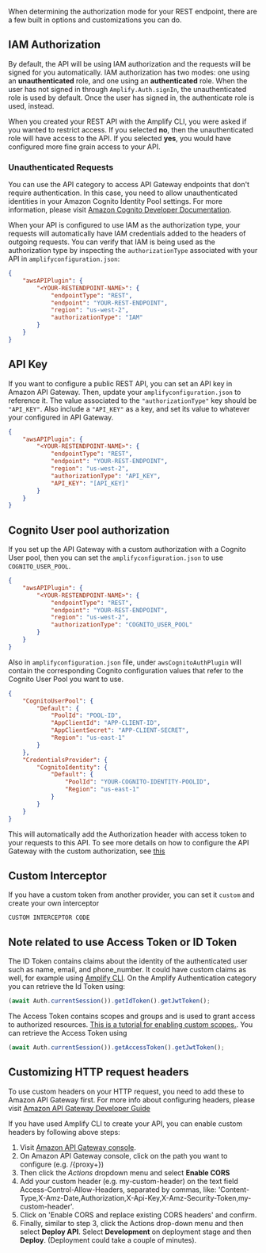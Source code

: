 When determining the authorization mode for your REST endpoint, there are a few built in options and customizations you can do.

## IAM Authorization

By default, the API will be using IAM authorization and the requests will be signed for you automatically. IAM authorization has two modes: one using an **unauthenticated** role, and one using an **authenticated** role. When the user has not signed in through `Amplify.Auth.signIn`, the unauthenticated role is used by default. Once the user has signed in, the authenticate role is used, instead.

When you created your REST API with the Amplify CLI, you were asked if you wanted to restrict access. If you selected **no**, then the unauthenticated role will have access to the API. If you selected **yes**, you would have configured more fine grain access to your API.

### Unauthenticated Requests

You can use the API category to access API Gateway endpoints that don't require authentication. In this case, you need to allow unauthenticated identities in your Amazon Cognito Identity Pool settings. For more information, please visit [Amazon Cognito Developer Documentation](https://docs.aws.amazon.com/cognito/latest/developerguide/identity-pools.html#enable-or-disable-unauthenticated-identities).

When your API is configured to use IAM as the authorization type, your requests will automatically have IAM credentials added to the headers of outgoing requests. You can verify that IAM is being used as the authorization type by inspecting the `authorizationType` associated with your API in `amplifyconfiguration.json`:

```json
{
    "awsAPIPlugin": {
        "<YOUR-RESTENDPOINT-NAME>": {
            "endpointType": "REST",
            "endpoint": "YOUR-REST-ENDPOINT",
            "region": "us-west-2",
            "authorizationType": "IAM"
        }
    }
}
```

## API Key

If you want to configure a public REST API, you can set an API key in Amazon API Gateway. Then, update your `amplifyconfiguration.json` to reference it.  The value associated to the `"authorizationType"` key should be `"API_KEY"`.  Also include a `"API_KEY"` as a key, and set its value to whatever your configured in API Gateway.

```json
{
    "awsAPIPlugin": {
        "<YOUR-RESTENDPOINT-NAME>": {
            "endpointType": "REST",
            "endpoint": "YOUR-REST-ENDPOINT",
            "region": "us-west-2",
            "authorizationType": "API_KEY",
            "API_KEY": "[API_KEY]"
        }
    }
}
```

## Cognito User pool authorization

If you set up the API Gateway with a custom authorization with a Cognito User pool, then you can set the `amplifyconfiguration.json` to use `COGNITO_USER_POOL`. 

```json
{
    "awsAPIPlugin": {
        "<YOUR-RESTENDPOINT-NAME>": {
            "endpointType": "REST",
            "endpoint": "YOUR-REST-ENDPOINT",
            "region": "us-west-2",
            "authorizationType": "COGNITO_USER_POOL"
        }
    }
}
```

Also in `amplifyconfiguration.json` file, under `awsCognitoAuthPlugin` will contain the corresponding Cognito configuration values that refer to the Cognito User Pool you want to use.
```json
{
    "CognitoUserPool": {
        "Default": {
            "PoolId": "POOL-ID",
            "AppClientId": "APP-CLIENT-ID",
            "AppClientSecret": "APP-CLIENT-SECRET",
            "Region": "us-east-1"
        }
    },
    "CredentialsProvider": {
        "CognitoIdentity": {
            "Default": {
                "PoolId": "YOUR-COGNITO-IDENTITY-POOLID",
                "Region": "us-east-1"
            }
        }
    }
}
```

This will automatically add the Authorization header with access token to your requests to this API. To see more details on how to configure the API Gateway with the custom authorization, see [this](https://docs.aws.amazon.com/apigateway/latest/developerguide/apigateway-integrate-with-cognito.html)


## Custom Interceptor

If you have a custom token from another provider, you can set it `custom` and create your own interceptor

```
CUSTOM INTERCEPTOR CODE
```

## Note related to use Access Token or ID Token

The ID Token contains claims about the identity of the authenticated user such as name, email, and phone_number. It could have custom claims as well, for example using [Amplify CLI](https://docs.amplify.aws/cli/usage/lambda-triggers#override-id-token-claims). On the Amplify Authentication category you can retrieve the Id Token using: 

```javascript
(await Auth.currentSession()).getIdToken().getJwtToken();
``` 

The Access Token contains scopes and groups and is used to grant access to authorized resources. [This is a tutorial for enabling custom scopes.](https://aws.amazon.com/premiumsupport/knowledge-center/cognito-custom-scopes-api-gateway/). You can retrieve the Access Token using 

```javascript
(await Auth.currentSession()).getAccessToken().getJwtToken();
```

## Customizing HTTP request headers

To use custom headers on your HTTP request, you need to add these to Amazon API Gateway first. For more info about configuring headers, please visit [Amazon API Gateway Developer Guide](http://docs.aws.amazon.com/apigateway/latest/developerguide/how-to-cors.html)

If you have used Amplify CLI to create your API, you can enable custom headers by following above steps:  

1. Visit [Amazon API Gateway console](https://aws.amazon.com/api-gateway/).
3. On Amazon API Gateway console, click on the path you want to configure (e.g. /{proxy+})
4. Then click the *Actions* dropdown menu and select **Enable CORS**
5. Add your custom header (e.g. my-custom-header) on the text field Access-Control-Allow-Headers, separated by commas, like: 'Content-Type,X-Amz-Date,Authorization,X-Api-Key,X-Amz-Security-Token,my-custom-header'.
6. Click on 'Enable CORS and replace existing CORS headers' and confirm.
7. Finally, similar to step 3, click the Actions drop-down menu and then select **Deploy API**. Select **Development** on deployment stage and then **Deploy**. (Deployment could take a couple of minutes).
